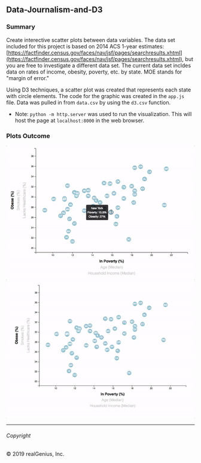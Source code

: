 ## Data-Journalism-and-D3

### Summary 
Create interective scatter plots between data variables.
The data set included for this project is based on 2014 ACS 1-year estimates: [https://factfinder.census.gov/faces/nav/jsf/pages/searchresults.xhtml](https://factfinder.census.gov/faces/nav/jsf/pages/searchresults.xhtml), but you are free to investigate a different data set. The current data set incldes data on rates of income, obesity, poverty, etc. by state. MOE stands for "margin of error."

Using D3 techniques, a scatter plot was created that represents each state with circle elements. The code for the graphic was created in the `app.js` file. Data was pulled in from `data.csv` by using the `d3.csv` function. 

* Note: `python -m http.server` was used to run the visualization. This will host the page at `localhost:8000` in the web browser.

### Plots Outcome 

![8-tooltip](8-tooltip.gif)
![7-animated-scatter](7-animated-scatter.gif)


---
###### Copyright

© 2019 realGenius, Inc.
